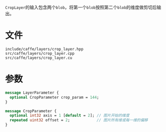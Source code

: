 `CropLayer`的输入包含两个`blob`，将第一个`blob`按照第二个`blob`的维度做剪切后输出。

# 文件
```
include/caffe/layers/crop_layer.hpp
src/caffe/layers/crop_layer.cpp
src/caffe/layers/crop_layer.cu
```

# 参数
```protobuf
message LayerParameter {
  optional CropParameter crop_param = 144;
}

message CropParameter {
  optional int32 axis = 1 [default = 2]; // 图片开始的维度
  repeated uint32 offset = 2;            // 图片所有维或每一维的偏移
}
 ```
